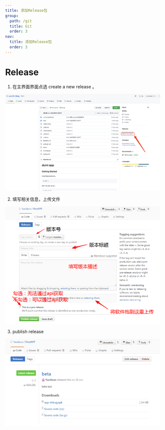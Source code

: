 ```yaml
---
title: 添加Release包
group:
  path: /git
  title: Git
  order: 3
nav:
  title: 添加Release包
  order: 3
---
```


# Release

1. 在主界面界面点选 create a new release 。

<img src="./static/img1.png" alt="img" width="500"/>

2. 填写相关信息，上传文件

<img src="./static/img2.png" alt="img" width="500"/>

3. publish release

<img src="./static/img3.png" alt="img" width="500"/>
